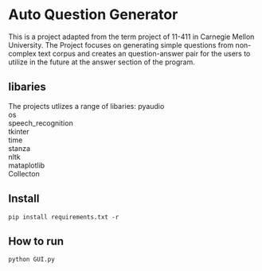 # Auto Question Generator
This is a project adapted from the term project of 11-411 in Carnegie Mellon University. The Project focuses on generating simple questions from non-complex text corpus and creates an question-answer pair for the users to utilize in the future at the answer section of the program.

## libaries
The projects utlizes a range of libaries:
      pyaudio    
      os  
      speech_recognition  
      tkinter  
      time  
      stanza  
      nltk  
      mataplotlib  
      Collecton
## Install 
    pip install requirements.txt -r    
## How to run
    python GUI.py



